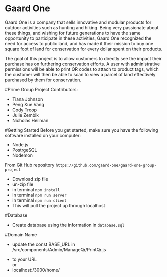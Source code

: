 <!-- More needs to be added, This is just a base! -Tiana -->
# Gaard One
Gaard One is a company that sells innovative and modular products for outdoor activities such as hunting and hiking.  Being very passionate about these things, and wishing for future generations to have the same opportunity to participate in these activities, Gaard One recognized the need for access to public land, and has made it their mission to buy one square foot of land for conservation for every dollar spent on their products.  

The goal of this project is to allow customers to directly see the impact their purchase has on furthering conservation efforts.  A user with administrative permissions will be able to print QR codes to attach to product tags, which the customer will then be able to scan to view a parcel of land effectively purchased by them for conservation. 
 
#Prime Group Project
Contributors:

* Tiana Johnson
* Peng Xue Vang
* Cody Troop
* Julie Zembik
* Nicholas Heilman

#Getting Started
Before you get started, make sure you have the following software installed on your computer:

* Node.js
* PostrgeSQL
* Nodemon

From Git Hub repository `https://github.com/gaard-one/gaard-one-group-project`

* Download zip file
* un-zip file 
* in terminal `npm install`
* in terminal `npm run server`
* in terminal `npm run client`
* This will pull the project up through localhost

#Database 
* Create database using the information in `database.sql`

#Domain Name
* update the const BASE_URL in /src/components/Admin/ManageQr/PrintQr.js 
 - to your URL  
    or
 - localhost:/3000/home/
 <!-- More needs to be added, This is just a base! -Tiana -->




